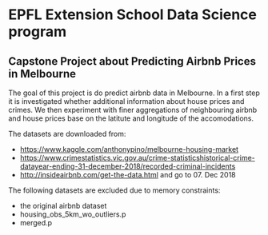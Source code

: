 # EPFL Extension School Data Science program
##  Capstone Project about Predicting Airbnb Prices in Melbourne

The goal of this project is do predict airbnb data in Melbourne. In a first step it is investigated whether additional information about house prices and crimes. We then experiment with finer aggregations of neighbouring airbnb and house prices base on the latitute and longitude of the accomodations. 

The datasets are downloaded from:

- https://www.kaggle.com/anthonypino/melbourne-housing-market
- https://www.crimestatistics.vic.gov.au/crime-statisticshistorical-crime-datayear-ending-31-december-2018/recorded-criminal-incidents
- http://insideairbnb.com/get-the-data.html and go to 07. Dec 2018

The following datasets are excluded due to memory constraints:
- the original airbnb dataset
- housing_obs_5km_wo_outliers.p
- merged.p


